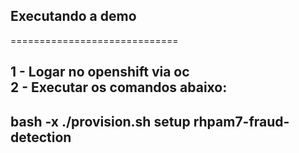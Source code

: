 ## Executando a demo
=============================

1 - Logar no openshift via oc  
2 - Executar os comandos abaixo:  
---
bash -x ./provision.sh setup rhpam7-fraud-detection  
---

